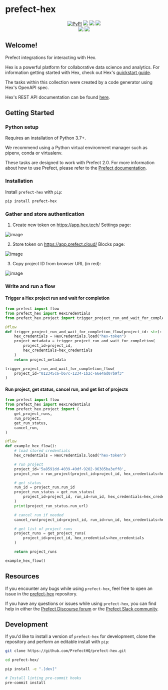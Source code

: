 # prefect-hex

<p align="center">
    <a href="https://pypi.python.org/pypi/prefect-hex/" alt="PyPI version">
        <img alt="PyPI" src="https://img.shields.io/pypi/v/prefect-hex?color=0052FF&labelColor=090422"></a>
    <a href="https://github.com/PrefectHQ/prefect-hex/" alt="Stars">
        <img src="https://img.shields.io/github/stars/PrefectHQ/prefect-hex?color=0052FF&labelColor=090422" /></a>
    <a href="https://pepy.tech/badge/prefect-hex/" alt="Downloads">
        <img src="https://img.shields.io/pypi/dm/prefect-hex?color=0052FF&labelColor=090422" /></a>
    <a href="https://github.com/PrefectHQ/prefect-hex/pulse" alt="Activity">
        <img src="https://img.shields.io/github/commit-activity/m/PrefectHQ/prefect-hex?color=0052FF&labelColor=090422" /></a>
    <br>
    <a href="https://prefect-community.slack.com" alt="Slack">
        <img src="https://img.shields.io/badge/slack-join_community-red.svg?color=0052FF&labelColor=090422&logo=slack" /></a>
    <a href="https://discourse.prefect.io/" alt="Discourse">
        <img src="https://img.shields.io/badge/discourse-browse_forum-red.svg?color=0052FF&labelColor=090422&logo=discourse" /></a>
</p>

## Welcome!

Prefect integrations for interacting with Hex. 

Hex is a powerful platform for collaborative data science and analytics. For information getting started with Hex, check out Hex's [quickstart guide](https://learn.hex.tech/quickstart).

The tasks within this collection were created by a code generator using Hex's OpenAPI spec.

Hex's REST API documentation can be found [here](https://learn.hex.tech/docs/develop-logic/hex-api/api-reference).

## Getting Started

### Python setup

Requires an installation of Python 3.7+.

We recommend using a Python virtual environment manager such as pipenv, conda or virtualenv.

These tasks are designed to work with Prefect 2.0. For more information about how to use Prefect, please refer to the [Prefect documentation](https://orion-docs.prefect.io/).

### Installation

Install `prefect-hex` with `pip`:

```bash
pip install prefect-hex
```

### Gather and store authentication

1. Create new token on https://app.hex.tech/ Settings page:

![image](https://user-images.githubusercontent.com/15331990/201996947-07765380-50c4-4c61-9044-bd93e4b8efc7.png)

2. Store token on https://app.prefect.cloud/ Blocks page:

![image](https://user-images.githubusercontent.com/15331990/201997292-b3a18254-229f-4689-aaec-07a990cdaf87.png)

3. Copy project ID from browser URL (in red):

![image](https://user-images.githubusercontent.com/15331990/202002588-55a895b2-de89-438f-ac96-c86940946336.png)

### Write and run a flow

#### Trigger a Hex project run and wait for completion
```python
from prefect import flow
from prefect_hex import HexCredentials
from prefect_hex.project import trigger_project_run_and_wait_for_completion

@flow
def trigger_project_run_and_wait_for_completion_flow(project_id: str):
    hex_credentials = HexCredentials.load("hex-token")
    project_metadata = trigger_project_run_and_wait_for_completion(
        project_id=project_id,
        hex_credentials=hex_credentials
    )
    return project_metadata

trigger_project_run_and_wait_for_completion_flow(
    project_id="012345c6-b67c-1234-1b2c-66e4ad07b9f3"
)
```

#### Run project, get status, cancel run, and get list of projects
```python
from prefect import flow
from prefect_hex import HexCredentials
from prefect_hex.project import (
    get_project_runs,
    run_project,
    get_run_status,
    cancel_run,
)

@flow
def example_hex_flow():
    # load stored credentials
    hex_credentials = HexCredentials.load("hex-token")

    # run project
    project_id='5a8591dd-4039-49df-9202-96385ba3eff8',
    project_run = run_project(project_id=project_id, hex_credentials=hex_credentials)

    # get status
    run_id = project_run.run_id
    project_run_status = get_run_status(
        project_id=project_id, run_id=run_id, hex_credentials=hex_credentials
    )
    print(project_run_status.run_url)

    # cancel run if needed
    cancel_run(project_id=project_id, run_id=run_id, hex_credentials=hex_credentials)

    # get list of project runs
    project_runs = get_project_runs(
        project_id=project_id, hex_credentials=hex_credentials
    )

    return project_runs

example_hex_flow()
```

## Resources

If you encounter any bugs while using `prefect-hex`, feel free to open an issue in the [prefect-hex](https://github.com/PrefectHQ/prefect-hex) repository.

If you have any questions or issues while using `prefect-hex`, you can find help in either the [Prefect Discourse forum](https://discourse.prefect.io/) or the [Prefect Slack community](https://prefect.io/slack).

## Development

If you'd like to install a version of `prefect-hex` for development, clone the repository and perform an editable install with `pip`:

```bash
git clone https://github.com/PrefectHQ/prefect-hex.git

cd prefect-hex/

pip install -e ".[dev]"

# Install linting pre-commit hooks
pre-commit install
```
